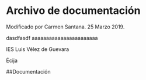 # Archivo de documentación



Modificado por Carmen Santana. 25 Marzo 2019.


dasdfasdf
aaaaaaaaaaaaaaaaaaaaaaa

IES Luis Vélez de Guevara

Écija

##Documentación
